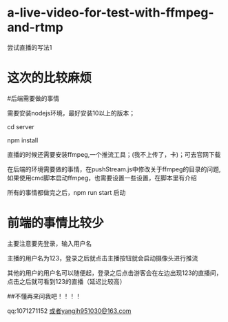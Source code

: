 # a-live-video-for-test-with-ffmpeg-and-rtmp
尝试直播的写法1

# 这次的比较麻烦
#后端需要做的事情

需要安装nodejs环境，最好安装10以上的版本；

cd server

npm install


直播的时候还需要安装ffmpeg,一个推流工具；(我不上传了，卡)；可去官网下载

在后端的环境需要做的事情，在pushStream.js中修改关于ffmpeg的目录的问题,如果使用cmd脚本启动ffmpeg，也需要设置一些设置，在脚本里有介绍

所有的事情都做完之后，npm run start 启动


# 前端的事情比较少

主要注意要先登录，输入用户名

主播的用户名为123，登录之后就点击主播按钮就会启动摄像头进行推流

其他的用户的用户名可以随便起，登录之后点击游客会在左边出现123的直播间，点击之后就可看到123的直播（延迟比较高）

##不懂再来问我吧！！！！

qq:1071271152 或者yangjh951030@163.com

